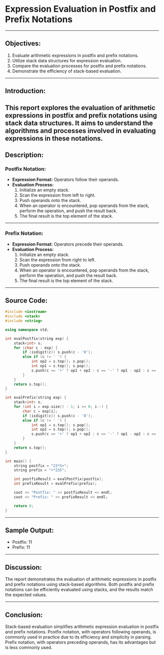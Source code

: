 # Expression Evaluation in Postfix and Prefix Notations
---
## Objectives:
1. Evaluate arithmetic expressions in postfix and prefix notations.
2. Utilize stack data structures for expression evaluation.
3. Compare the evaluation processes for postfix and prefix notations.
4. Demonstrate the efficiency of stack-based evaluation.
---
## Introduction:
This report explores the evaluation of arithmetic expressions in postfix and prefix notations using stack data structures. It aims to understand the algorithms and processes involved in evaluating expressions in these notations.
---
## Description:
### Postfix Notation:
- **Expression Format:** Operators follow their operands.
- **Evaluation Process:**
  1. Initialize an empty stack.
  2. Scan the expression from left to right.
  3. Push operands onto the stack.
  4. When an operator is encountered, pop operands from the stack, perform the operation, and push the result back.
  5. The final result is the top element of the stack.
---
### Prefix Notation:
- **Expression Format:** Operators precede their operands.
- **Evaluation Process:**
  1. Initialize an empty stack.
  2. Scan the expression from right to left.
  3. Push operands onto the stack.
  4. When an operator is encountered, pop operands from the stack, perform the operation, and push the result back.
  5. The final result is the top element of the stack.
---
## Source Code:
```cpp
#include <iostream>
#include <stack>
#include <string>

using namespace std;

int evalPostfix(string exp) {
    stack<int> s;
    for (char c : exp) {
        if (isdigit(c)) s.push(c - '0');
        else if (c != ' ') {
            int op2 = s.top(); s.pop();
            int op1 = s.top(); s.pop();
            s.push(c == '+' ? op1 + op2 : c == '-' ? op1 - op2 : c == '*' ? op1 * op2 : op1 / op2);
        }
    }
    return s.top();
}

int evalPrefix(string exp) {
    stack<int> s;
    for (int i = exp.size() - 1; i >= 0; i--) {
        char c = exp[i];
        if (isdigit(c)) s.push(c - '0');
        else if (c != ' ') {
            int op1 = s.top(); s.pop();
            int op2 = s.top(); s.pop();
            s.push(c == '+' ? op1 + op2 : c == '-' ? op1 - op2 : c == '*' ? op1 * op2 : op1 / op2);
        }
    }
    return s.top();
}

int main() {
    string postfix = "23*5+";
    string prefix = "+*235";

    int postfixResult = evalPostfix(postfix);
    int prefixResult = evalPrefix(prefix);

    cout << "Postfix: " << postfixResult << endl;
    cout << "Prefix: " << prefixResult << endl;

    return 0;
}
```

---
## Sample Output:

- Postfix: 11
- Prefix: 11

---
## Discussion:
The report demonstrates the evaluation of arithmetic expressions in postfix and prefix notations using stack-based algorithms. Both postfix and prefix notations can be efficiently evaluated using stacks, and the results match the expected values.

---
## Conclusion:
Stack-based evaluation simplifies arithmetic expression evaluation in postfix and prefix notations. Postfix notation, with operators following operands, is commonly used in practice due to its efficiency and simplicity in parsing. Prefix notation, with operators preceding operands, has its advantages but is less commonly used.